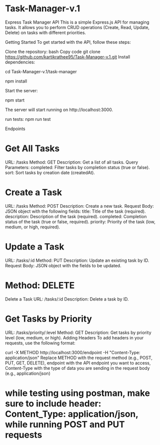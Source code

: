 # Task-Manager-v.1
Express Task Manager API
This is a simple Express.js API for managing tasks. It allows you to perform CRUD operations (Create, Read, Update, Delete) on tasks with different priorities.

Getting Started
To get started with the API, follow these steps:

Clone the repository:
bash
Copy code
git clone https://github.com/kartikrathee95/Task-Manager-v.1.git
Install dependencies:

cd Task-Manager-v.1/task-manager

npm install

Start the server:

npm start

The server will start running on http://localhost:3000.

run tests: npm run test

Endpoints

# Get All Tasks
URL: /tasks
Method: GET
Description: Get a list of all tasks.
Query Parameters:
completed: Filter tasks by completion status (true or false).
sort: Sort tasks by creation date (createdAt).

# Create a Task

URL: /tasks
Method: POST
Description: Create a new task.
Request Body: JSON object with the following fields:
title: Title of the task (required).
description: Description of the task (required).
completed: Completion status of the task (true or false, required).
priority: Priority of the task (low, medium, or high, required).

# Update a Task

URL: /tasks/:id
Method: PUT
Description: Update an existing task by ID.
Request Body: JSON object with the fields to be updated.

# Method: DELETE
Delete a Task
URL: /tasks/:id
Description: Delete a task by ID.


# Get Tasks by Priority

URL: /tasks/priority/:level
Method: GET
Description: Get tasks by priority level (low, medium, or high).
Adding Headers
To add headers in your requests, use the following format:


curl -X METHOD http://localhost:3000/endpoint -H "Content-Type: application/json"
Replace METHOD with the request method (e.g., POST, PUT, GET, DELETE), endpoint with the API endpoint you want to access, Content-Type with the type of data you are sending in the request body (e.g., application/json)

# while testing using postman, make sure to include header: Content_Type: application/json, while running POST and PUT requests

